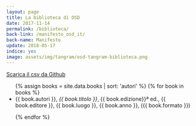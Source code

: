 ```yaml
---
layout: page
title: La biblioteca di OSD
date: 2017-11-14
permalink: /biblioteca/
back-link: /manifesto_osd_it/
back-name: Manifesto
update: 2018-05-17
indice: yes
image: assets/img/tangram/osd-tangram-biblioteca.png
---
```

[Scarica il csv da Github](https://github.com/opensensorsdata/biblioteca/blob/master/biblioteca-OSD.csv)
<ul class="biblioteca-list">
{% assign books = site.data.books | sort: 'autori' %}
{% for book in books %}
  <li>{{ book.autori }}, <i>{{ book.titolo }}</i>, {{ book.edizione}}&ordf; ed., {{ book.editore }}, {{ book.luogo }}, {{ book.anno }}, ({{ book.formato }})</li>

{% endfor %}
</ul>

